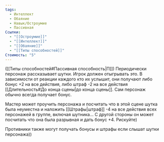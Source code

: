 ```yaml
---
tags:
  - Интеллект
  - Обаяние
  - Навык/Остроумие
  - Пассивная
Ссылки:
  - "[[Остроумие]]"
  - "[[Интеллект]]"
  - "[[Обаяние]]"
  - "[[Типы способностей]]"
Стоимость: "5"
---
```

([[Типы способностей#Пассивная способность|П]]) Периодически персонаж рассказывает шутки. Игрок должен отыгрывать это. В зависимости от реакции каждого кто их услышит, они получают либо бонус +2 на все действия, либо штраф -2 на все действия [[Длительность#До конца сцены|до конца сцены]]. Сам персонаж обычно всегда получает бонус.

Мастер может проучить персонажа и посчитать что в этой сцене шутка была неуместна и наложить [[Штрафы|штраф]] -4 на все действия всех персонажей в группе, включая шутника... С другой стороны он может посчитать что она была разрывная и дать бонус +4. Рискуйте)

Противники также могут получать бонусы и штрафы если слышат шутки персонажа))